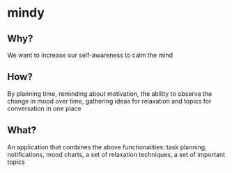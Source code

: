 # mindy

## Why? </br>
We want to increase our self-awareness to calm the mind

## How?
By planning time, reminding about motivation, the ability to observe the change in mood over time, gathering ideas for relaxation and topics for conversation in one place

## What?
An application that combines the above functionalities: task planning, notifications, mood charts, a set of relaxation techniques, a set of important topics
